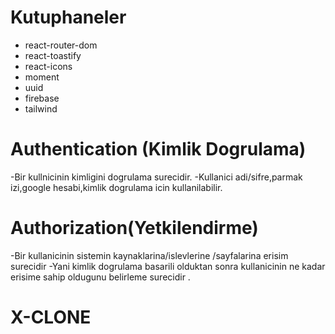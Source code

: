 # Kutuphaneler

- react-router-dom
- react-toastify
- react-icons
- moment
- uuid
- firebase
- tailwind

# Authentication (Kimlik Dogrulama)
-Bir kullnicinin kimligini dogrulama surecidir.
-Kullanici adi/sifre,parmak izi,google hesabi,kimlik dogrulama icin kullanilabilir.

# Authorization(Yetkilendirme)
-Bir kullanicinin sistemin kaynaklarina/islevlerine /sayfalarina erisim surecidir
-Yani kimlik dogrulama basarili olduktan sonra kullanicinin ne kadar erisime sahip oldugunu belirleme surecidir .





# X-CLONE

